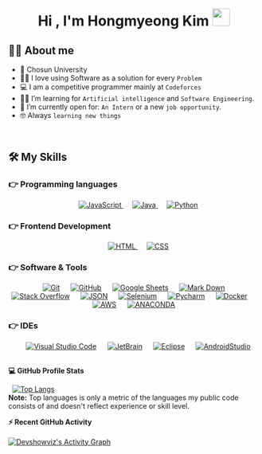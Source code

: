 <h1 align="center">Hi , I'm Hongmyeong Kim <img src="https://media.giphy.com/media/hvRJCLFzcasrR4ia7z/giphy.gif" width="35"></h1>


## :sassy_man:  About me
- :school: Chosun University
- :technologist: I love using Software as a solution for every `Problem`
- :computer: I am a competitive programmer mainly at `Codeforces`
- :student: I’m learning for `Artificial intelligence` and `Software Engineering`.
- :thinking: I’m currently open for: `An Intern` or a new `job opportunity`.
- :nerd_face: Always `learning new things`

<br>



## 🛠️ My Skills

### 👉 Programming languages

<p align="center"> 
  &emsp;
  <a href="https://developer.mozilla.org/en-US/docs/Web/JavaScript" target="_blank"> 
     <img alt="JavaScript" src="https://img.shields.io/badge/JavaScript%20-%23F7DF1E.svg?style=plastic&logo=javascript&logoColor=black">
   </a>
  &emsp;
  <a href="https://www.java.com" target="_blank"> 
    <img alt="Java" src="https://img.shields.io/badge/Java-%23007396.svg?style=plastic&logo=java&logoColor=white">
  </a>
  &emsp;
   <a href="https://www.python.org" target="_blank">
    <img alt="Python" src="https://img.shields.io/badge/Python%20-%2314354C.svg?style=plastic&logo=python&logoColor=white">
  </a>
</p>

### 👉 Frontend Development
<p align="center"> 
  &emsp; 
  <a href="https://www.w3.org/html/" target="_blank"> 
   <img alt="HTML" src="https://img.shields.io/badge/HTML5%20-%23E34F26.svg?style=plastic&logo=html5&logoColor=white">
  </a>   
  &emsp;
  <a href="https://www.w3schools.com/css/" target="_blank">
    <img alt="CSS" src="https://img.shields.io/badge/CSS%20-%231572B6.svg?style=plastic&logo=css3&logoColor=white">
  </a> 
</p>

 ### 👉 Software & Tools
 
<p align="center">
  &emsp;
    <a href="#"><img alt="Git" src="https://img.shields.io/badge/Git%20-%23F05033.svg?style=plastic&logo=git&logoColor=white"></a>
  &emsp;
    <a href="#"><img alt="GitHub" src="https://img.shields.io/badge/github-%23181717.svg?style=plastic&logo=github&logoColor=white"></a>
  &emsp;
    <a href="#"><img alt="Google Sheets" src="https://img.shields.io/badge/Google%20Sheets%20-%2334A853.svg?style=plastic&logo=google%20sheets&logoColor=white"></a>
  &emsp;
    <a href="#"><img alt="Mark Down" src="https://img.shields.io/badge/Markdown-000000?style=plastic&logo=markdown&logoColor=white"></a>
  &emsp;
    <a href="#"><img alt="Stack Overflow" src="https://img.shields.io/badge/-Stack%20Overflow-FE7A16?style=plastic&logo=stack-overflow&logoColor=white"></a>
  &emsp;
    <a href="#"><img alt="JSON" img src="https://img.shields.io/badge/json-%23000000.svg?style=plastic&logo=json&logoColor=white"></a>
  &emsp;
    <a href="#"><img alt="Selenium" src="https://img.shields.io/badge/selenium-%2343B02A.svg?&style=plastic&logo=selenium&logoColor=white"></a>
  &emsp;
    <a href="#"><img alt="Pycharm" src=https://img.shields.io/badge/pycharm-%2343B02A.svg?&style=plastic&logo=pycharm&logoColor=white"></a>
  &emsp;
	    <a href="#"><img alt="Docker" src=https://img.shields.io/badge/docker-%23000000.svg?&style=plastic&logo=docker&logoColor=white"></a>
	&emsp;
	    <a href="#"><img alt="AWS" src=https://img.shields.io/badge/aws-%23181717.svg?&style=plastic&logo=aws&logoColor=white"></a>
		    &emsp;
	    <a href="#"><img alt="ANACONDA" src=https://img.shields.io/badge/anaconda-%2334A853.svg?&style=plastic&logo=anaconda&logoColor=white"></a>
</p>

 ### 👉 IDEs
 
<p align="center">
  &emsp;
    <a href="#"><img alt="Visual Studio Code" src="https://img.shields.io/badge/Visual%20Studio%20Code-0078d7.svg?style=plastic&logo=visual-studio-code&logoColor=white"></a>
  &emsp;
    <a href="#"><img alt="JetBrain" src="https://img.shields.io/badge/jetbrains-%23000000.svg?style=plastic&logo=jetbrains&logoColor=white" /></a>
  &emsp;
    <a href="#"><img alt="Eclipse" src="https://img.shields.io/badge/eclipse%20ide-%232C2255.svg?&style=plastic&logo=eclipse%20ide&logoColor=white" /></a>
		    &emsp;
    <a href="#"><img alt="AndroidStudio" src="https://img.shields.io/badge/androidstudio%20-%23F05033.svg?style=plastic&logo=androidstudio&logoColor=white"></a>
</p>

<br/>

<summary><b>💻 GitHub Profile Stats</b></summary>

  &nbsp;
	  [![Top Langs](https://github-readme-stats.vercel.app/api/top-langs/?username=Devshowviz&layout=compact)](https://github.com/Devshowviz/BespokeCinema)
  <br/>
  <b>Note:</b> Top languages is only a metric of the languages my public code consists of and doesn't reflect experience or skill level.
  </p>

  <summary><b>⚡ Recent GitHub Activity</b></summary>
  <br/>
   <a href="https://github.com/Devshowviz"><img alt="Devshowviz's Activity Graph" src="https://activity-graph.herokuapp.com/graph?username=Devshowviz&custom_title=Devshowviz's%20Contribution%20Graph&theme=react-dark" /></a>
  <br/>


<br/>
